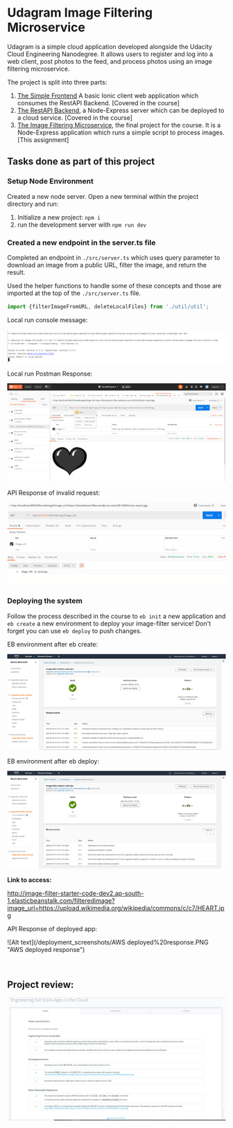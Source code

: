 # Udagram Image Filtering Microservice

Udagram is a simple cloud application developed alongside the Udacity Cloud Engineering Nanodegree. It allows users to register and log into a web client, post photos to the feed, and process photos using an image filtering microservice.

The project is split into three parts:
1. [The Simple Frontend](https://github.com/udacity/cloud-developer/tree/master/course-02/exercises/udacity-c2-frontend)
A basic Ionic client web application which consumes the RestAPI Backend. [Covered in the course]
2. [The RestAPI Backend](https://github.com/udacity/cloud-developer/tree/master/course-02/exercises/udacity-c2-restapi), a Node-Express server which can be deployed to a cloud service. [Covered in the course]
3. [The Image Filtering Microservice](https://github.com/udacity/cloud-developer/tree/master/course-02/project/image-filter-starter-code), the final project for the course. It is a Node-Express application which runs a simple script to process images. [This assignment]

## Tasks done as part of this project

### Setup Node Environment

Created a new node server. Open a new terminal within the project directory and run:

1. Initialize a new project: `npm i`
2. run the development server with `npm run dev`

### Created a new endpoint in the server.ts file

Completed an endpoint in `./src/server.ts` which uses query parameter to download an image from a public URL, filter the image, and return the result.

Used the helper functions to handle some of these concepts and those are imported at the top of the `./src/server.ts`  file.

```typescript
import {filterImageFromURL, deleteLocalFiles} from './util/util';
```

Local run console message:

![Alt text](/deployment_screenshots/local-npm%20run%20dev-console.PNG "local-npm run dev-console")

Local run Postman Response:

![Alt text](/deployment_screenshots/local-npm%20run%20dev-response.PNG "local-npm run dev-response")

API Response of invalid request:

![Alt text](/deployment_screenshots/error%20handling.PNG "error handling")


### Deploying the system

Follow the process described in the course to `eb init` a new application and `eb create` a new environment to deploy your image-filter service! Don't forget you can use `eb deploy` to push changes.

EB environment after eb create:

![Alt text](/deployment_screenshots/ElasticBeanstalkDeployment.PNG "ElasticBeanstalkDeployment")

EB environment after eb deploy:

![Alt text](/deployment_screenshots/ElasticBeanstalkDeployment-deploy%20updated.PNG "ElasticBeanstalkDeployment-deploy updated")


<b>Link to access:</b> 

http://image-filter-starter-code-dev2.ap-south-1.elasticbeanstalk.com/filteredimage?image_url=https://upload.wikimedia.org/wikipedia/commons/c/c7/HEART.jpg

API Response of deployed app:

![Alt text](/deployment_screenshots/AWS deployed%20response.PNG "AWS deployed response")

<br>

## Project review:

![Alt text](/deployment_screenshots/review.PNG "Project Review")
